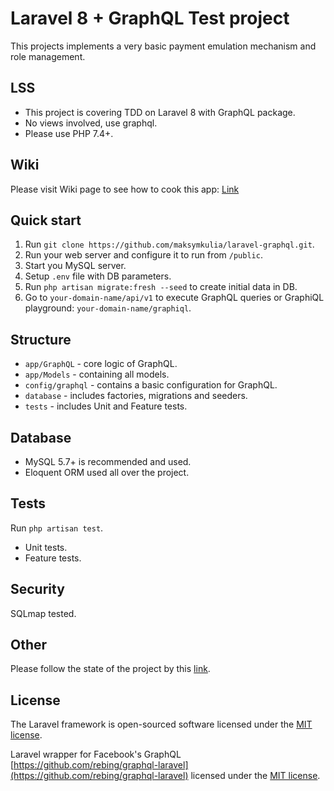 # Laravel 8 + GraphQL Test project
This projects implements a very basic payment emulation mechanism and role management. 

## LSS
- This project is covering TDD on Laravel 8 with GraphQL package.
- No views involved, use graphql.
- Please use PHP 7.4+.

## Wiki
Please visit Wiki page to see how to cook this app: [Link](https://github.com/maksymkulia/laravel-graphql/wiki/Cooking)

## Quick start
1. Run ``git clone https://github.com/maksymkulia/laravel-graphql.git``.
2. Run your web server and configure it to run from ``/public``.
3. Start you MySQL server.
4. Setup ``.env`` file with DB parameters.
5. Run ``php artisan migrate:fresh --seed`` to create initial data in DB.
6. Go to ``your-domain-name/api/v1`` to execute GraphQL queries or GraphiQL playground: ``your-domain-name/graphiql``.

## Structure
- ``app/GraphQL`` - core logic of GraphQL.
- ``app/Models`` - containing all models.
- ``config/graphql`` - contains a basic configuration for GraphQL.
- ``database`` - includes factories, migrations and seeders.
- ``tests`` - includes Unit and Feature tests.

## Database
- MySQL 5.7+ is recommended and used.
- Eloquent ORM used all over the project.

## Tests
Run ``php artisan test``.
- Unit tests.
- Feature tests.

## Security
SQLmap tested.

## Other
Please follow the state of the project by this [link](https://github.com/maksymkulia/laravel-graphql/projects/1).

## License

The Laravel framework is open-sourced software licensed under the [MIT license](https://opensource.org/licenses/MIT).

Laravel wrapper for Facebook's GraphQL [https://github.com/rebing/graphql-laravel](https://github.com/rebing/graphql-laravel) licensed under the [MIT license](https://opensource.org/licenses/MIT).
